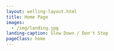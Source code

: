 ```yaml
---
layout: welling-layout.html
title: Home Page
images:
  - /img/landing.jpg
landing-caption: Slow Down / Don't Stop
pageClass: home
---
```

